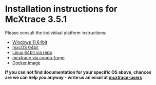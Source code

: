 # Installation instructions for McXtrace 3.5.1

Please consult the individual platform instructions:

* [Windows 11 64bit](Windows/README.md)
* [macOS 64bit](macOS/README.md)
* [Linux 64bit via repo](Linux/README.md)
* [mcxtrace via conda-forge](conda/README.md)
* [Docker image](Docker/README.md)

**If you can not find documentation for your specific OS above, chances are we can help you anyway - write us an email at [mcxtrace-users](mailto:"mcxtrace-users@mcxtrace.org")**
